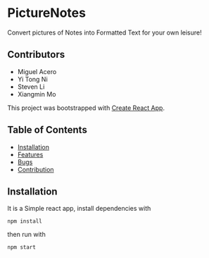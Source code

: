 # PictureNotes
  Convert pictures of Notes into Formatted Text for your own leisure!

## Contributors 
* Miguel Acero
* Yi Tong Ni
* Steven Li
* Xiangmin Mo


This project was bootstrapped with [Create React App](https://github.com/facebookincubator/create-react-app).

## Table of Contents

- [Installation](#Installation)
- [Features](#Features)
- [Bugs](#Bugs)
- [Contribution](#Contribution)

## Installation
  It is a Simple react app, install dependencies with
  ```
  npm install
  ```
  then run with
  ```
  npm start
  ```
